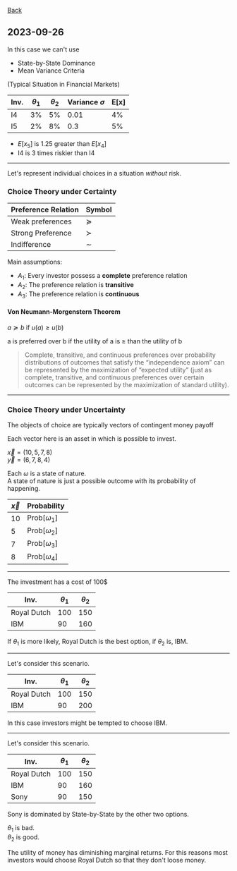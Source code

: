 [Back](00.md)

## 2023-09-26

In this case we can't use

- State-by-State Dominance
- Mean Variance Criteria

(Typical Situation in Financial Markets)

| Inv. |  $\theta_{1}$ | $\theta_{2}$| Variance $\sigma$|  E[x] |
| --- |  --- | --- | --- | --- |
| I4 | 3% | 5% | 0.01 | 4% |
| I5 | 2% | 8% | 0.3 | 5% |

- $E[x_5]$ is 1.25 greater than $E[x_4]$  
- I4 is 3 times riskier than I4

---

Let's represent individual choices in a situation *without* risk.

### Choice Theory under Certainty

| Preference Relation | Symbol |
|---|---|
|Weak preferences | $\succeq$ |
|Strong Preference| $\succ$ |
|Indifference | $\sim$ |

Main assumptions:  

- $A_1$: Every investor possess a **complete** preference relation
- $A_2$: The preference relation is **transitive**
- $A_3$: The preference relation is **continuous**

#### Von Neumann-Morgenstern Theorem

$a\succeq b$ if $u(a) \geq u(b)$

a is preferred over b if the utility of a is $\geq$ than the utility of b

>Complete, transitive, and continuous preferences over
probability distributions of outcomes that satisfy the “independence axiom” can be represented
by the maximization of “expected utility” (just as complete, transitive, and continuous
preferences over certain outcomes can be represented by the maximization of standard utility).

---

### Choice Theory under Uncertainty

The objects of choice are typically vectors of contingent money payoff

Each vector here is an asset in which is possible to invest.

$\vec{x} = (10,5,7,8)$  
$\vec{y} = (6,7,8,4)$

Each $\omega$ is a state of nature.  
A state of nature is just a possible outcome with its probability of happening.

|$\vec{x}$|Probability|
|---|---|
|10|Prob[$\omega_1$]|
|5|Prob[$\omega_2$]|
|7|Prob[$\omega_3$]|
|8|Prob[$\omega_4$]|

---

The investment has a cost of 100$

| Inv. |  $\theta_{1}$ | $\theta_{2}$|
| --- |  --- | --- |
| Royal Dutch | 100 | 150 |
| IBM | 90 | 160 |

If  $\theta_{1}$ is more likely, Royal Dutch is the best option, if $\theta_{2}$ is, IBM.

---

Let's consider this scenario.

| Inv. |  $\theta_{1}$ | $\theta_{2}$|
| --- |  --- | --- |
| Royal Dutch | 100 | 150 |
| IBM | 90 | 200 |

In this case investors might be tempted to choose IBM.

---

Let's consider this scenario.

| Inv. |  $\theta_{1}$ | $\theta_{2}$|
| --- |  --- | --- |
| Royal Dutch | 100 | 150 |
| IBM | 90 | 160 |
| Sony | 90 | 150 |

Sony is dominated by State-by-State by the other two options.

$\theta_{1}$  is bad.  
$\theta_{2}$  is good.  

The utility of money has diminishing marginal returns. For this reasons most investors would choose Royal Dutch so that they don't loose money.


